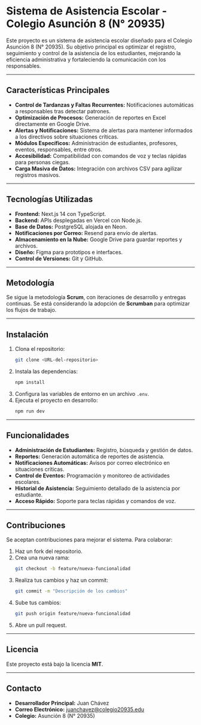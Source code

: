 # Sistema de Asistencia Escolar - Colegio Asunción 8 (N° 20935)

Este proyecto es un sistema de asistencia escolar diseñado para el Colegio Asunción 8 (N° 20935). Su objetivo principal es optimizar el registro, seguimiento y control de la asistencia de los estudiantes, mejorando la eficiencia administrativa y fortaleciendo la comunicación con los responsables.

---

## Características Principales

- **Control de Tardanzas y Faltas Recurrentes:** Notificaciones automáticas a responsables tras detectar patrones.
- **Optimización de Procesos:** Generación de reportes en Excel directamente en Google Drive.
- **Alertas y Notificaciones:** Sistema de alertas para mantener informados a los directivos sobre situaciones críticas.
- **Módulos Específicos:** Administración de estudiantes, profesores, eventos, responsables, entre otros.
- **Accesibilidad:** Compatibilidad con comandos de voz y teclas rápidas para personas ciegas.
- **Carga Masiva de Datos:** Integración con archivos CSV para agilizar registros masivos.

---

## Tecnologías Utilizadas

- **Frontend:** Next.js 14 con TypeScript.
- **Backend:** APIs desplegadas en Vercel con Node.js.
- **Base de Datos:** PostgreSQL alojada en Neon.
- **Notificaciones por Correo:** Resend para envío de alertas.
- **Almacenamiento en la Nube:** Google Drive para guardar reportes y archivos.
- **Diseño:** Figma para prototipos e interfaces.
- **Control de Versiones:** Git y GitHub.

---

## Metodología

Se sigue la metodología **Scrum**, con iteraciones de desarrollo y entregas continuas. Se está considerando la adopción de **Scrumban** para optimizar los flujos de trabajo.

---

## Instalación

1. Clona el repositorio:
   ```bash
   git clone <URL-del-repositorio>
   ```
2. Instala las dependencias:
   ```bash
   npm install
   ```
3. Configura las variables de entorno en un archivo `.env`.
4. Ejecuta el proyecto en desarrollo:
   ```bash
   npm run dev
   ```

---

## Funcionalidades

- **Administración de Estudiantes:** Registro, búsqueda y gestión de datos.
- **Reportes:** Generación automática de reportes de asistencia.
- **Notificaciones Automáticas:** Avisos por correo electrónico en situaciones críticas.
- **Control de Eventos:** Programación y monitoreo de actividades escolares.
- **Historial de Asistencia:** Seguimiento detallado de la asistencia por estudiante.
- **Acceso Rápido:** Soporte para teclas rápidas y comandos de voz.

---

## Contribuciones

Se aceptan contribuciones para mejorar el sistema. Para colaborar:
1. Haz un fork del repositorio.
2. Crea una nueva rama:
   ```bash
   git checkout -b feature/nueva-funcionalidad
   ```
3. Realiza tus cambios y haz un commit:
   ```bash
   git commit -m "Descripción de los cambios"
   ```
4. Sube tus cambios:
   ```bash
   git push origin feature/nueva-funcionalidad
   ```
5. Abre un pull request.

---

## Licencia

Este proyecto está bajo la licencia **MIT**.

---

## Contacto

- **Desarrollador Principal:** Juan Chávez
- **Correo Electrónico:** juanchavez@colegio20935.edu
- **Colegio:** Asunción 8 (N° 20935)


